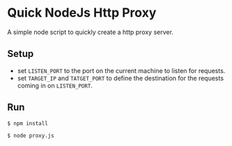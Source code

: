 # Quick NodeJs Http Proxy

A simple node script to quickly create a http proxy server.

## Setup

- set `LISTEN_PORT` to the port on the current machine to listen for requests.
- set `TARGET_IP` and `TATGET_PORT` to define the destination for the requests coming in on `LISTEN_PORT`.

## Run

```
$ npm install

$ node proxy.js 
```